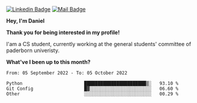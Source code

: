 [![Linkedin Badge](https://img.shields.io/badge/-LinkedIn-0e76a8?style=flat-square&logo=Linkedin&logoColor=white)](https://www.linkedin.com/in/daniel-negi-592ba3223/)
[![Mail Badge](https://img.shields.io/badge/Gmail-D14836?style=flat-square&logo=gmail&logoColor=white)](mailto:daniel.ravi.negi@googlemail.com)

**Hey, I'm Daniel**

**Thank you for being interested in my profile!**

I'am a CS student, currently working at the general students' committee of paderborn univeristy.

**What've I been up to this month?** 

<!--START_SECTION:waka-->

```text
From: 05 September 2022 - To: 05 October 2022

Python                       ███████████████████████▒░   93.10 %
Git Config                   █▓░░░░░░░░░░░░░░░░░░░░░░░   06.60 %
Other                        ░░░░░░░░░░░░░░░░░░░░░░░░░   00.29 %
```

<!--END_SECTION:waka-->
